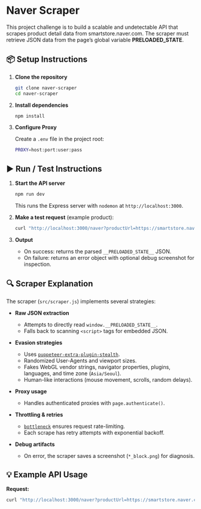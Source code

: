 # Naver Scraper

This project challenge is to build a scalable and undetectable API that scrapes product detail data from smartstore.naver.com. The scraper must retrieve JSON data from the page’s global variable **PRELOADED_STATE**.

## 📦 Setup Instructions

1. **Clone the repository**

   ```bash
   git clone naver-scraper
   cd naver-scraper
   ```

2. **Install dependencies**

   ```bash
   npm install
   ```

3. **Configure Proxy**

   Create a `.env` file in the project root:

   ```bash
   PROXY=host:port:user:pass
   ```

## ▶️ Run / Test Instructions

1. **Start the API server**

   ```bash
   npm run dev
   ```

   This runs the Express server with `nodemon` at `http://localhost:3000`.

2. **Make a test request** (example product):

   ```bash
   curl "http://localhost:3000/naver?productUrl=https://smartstore.naver.com/rainbows9030/products/11102379008"
   ```

3. **Output**
   - On success: returns the parsed `__PRELOADED_STATE__` JSON.
   - On failure: returns an error object with optional debug screenshot for inspection.

## 🔍 Scraper Explanation

The scraper (`src/scraper.js`) implements several strategies:

- **Raw JSON extraction**

  - Attempts to directly read `window.__PRELOADED_STATE__`.
  - Falls back to scanning `<script>` tags for embedded JSON.

- **Evasion strategies**

  - Uses [`puppeteer-extra-plugin-stealth`](https://github.com/berstend/puppeteer-extra/tree/master/packages/puppeteer-extra-plugin-stealth).
  - Randomized User-Agents and viewport sizes.
  - Fakes WebGL vendor strings, navigator properties, plugins, languages, and time zone (`Asia/Seoul`).
  - Human-like interactions (mouse movement, scrolls, random delays).

- **Proxy usage**

  - Handles authenticated proxies with `page.authenticate()`.

- **Throttling & retries**

  - [`bottleneck`](https://www.npmjs.com/package/bottleneck) ensures request rate-limiting.
  - Each scrape has retry attempts with exponential backoff.

- **Debug artifacts**
  - On error, the scraper saves a screenshot (`*_block.png`) for diagnosis.

## 💡 Example API Usage

**Request:**

```bash
curl "http://localhost:3000/naver?productUrl=https://smartstore.naver.com/rainbows9030/products/11102379008"
```
